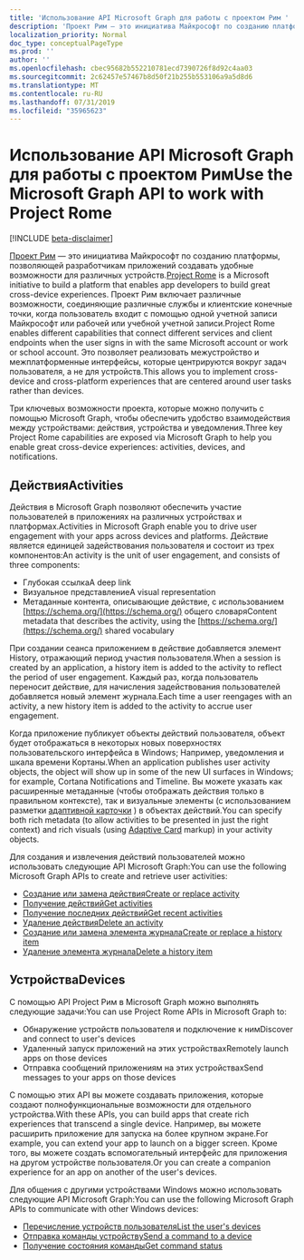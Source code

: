 ```yaml
---
title: 'Использование API Microsoft Graph для работы с проектом Рим '
description: 'Проект Рим — это инициатива Майкрософт по созданию платформы, позволяющей разработчикам приложений создавать удобные возможности для различных устройств. Проект Рим включает различные возможности, соединяющие различные службы и клиентские конечные точки, когда пользователь входит с помощью одной учетной записи Майкрософт или рабочей или учебной учетной записи. Это позволяет реализовать межустройство и межплатформенные интерфейсы, которые центрируются вокруг задач пользователя, а не для устройств. '
localization_priority: Normal
doc_type: conceptualPageType
ms.prod: ''
author: ''
ms.openlocfilehash: cbec95682b552210781ecd7390726f8d92c4aa03
ms.sourcegitcommit: 2c62457e57467b8d50f21b255b553106a9a5d8d6
ms.translationtype: MT
ms.contentlocale: ru-RU
ms.lasthandoff: 07/31/2019
ms.locfileid: "35965623"
---
```

# <a name="use-the-microsoft-graph-api-to-work-with-project-rome"></a><span data-ttu-id="8fc64-105">Использование API Microsoft Graph для работы с проектом Рим</span><span class="sxs-lookup"><span data-stu-id="8fc64-105">Use the Microsoft Graph API to work with Project Rome</span></span> 

[!INCLUDE [beta-disclaimer](../../includes/beta-disclaimer.md)]

<span data-ttu-id="8fc64-106">[Проект Рим](https://developer.microsoft.com/en-us/windows/project-rome) — это инициатива Майкрософт по созданию платформы, позволяющей разработчикам приложений создавать удобные возможности для различных устройств.</span><span class="sxs-lookup"><span data-stu-id="8fc64-106">[Project Rome](https://developer.microsoft.com/en-us/windows/project-rome) is a Microsoft initiative to build a platform that enables app developers to build great cross-device experiences.</span></span> <span data-ttu-id="8fc64-107">Проект Рим включает различные возможности, соединяющие различные службы и клиентские конечные точки, когда пользователь входит с помощью одной учетной записи Майкрософт или рабочей или учебной учетной записи.</span><span class="sxs-lookup"><span data-stu-id="8fc64-107">Project Rome enables different capabilities that connect different services and client endpoints when the user signs in with the same Microsoft account or work or school account.</span></span> <span data-ttu-id="8fc64-108">Это позволяет реализовать межустройство и межплатформенные интерфейсы, которые центрируются вокруг задач пользователя, а не для устройств.</span><span class="sxs-lookup"><span data-stu-id="8fc64-108">This allows you to implement cross-device and cross-platform experiences that are centered around user tasks rather than devices.</span></span> 

<span data-ttu-id="8fc64-109">Три ключевых возможности проекта, которые можно получить с помощью Microsoft Graph, чтобы обеспечить удобство взаимодействия между устройствами: действия, устройства и уведомления.</span><span class="sxs-lookup"><span data-stu-id="8fc64-109">Three key Project Rome capabilities are exposed via Microsoft Graph to help you enable great cross-device experiences: activities, devices, and notifications.</span></span> 

## <a name="activities"></a><span data-ttu-id="8fc64-110">Действия</span><span class="sxs-lookup"><span data-stu-id="8fc64-110">Activities</span></span>

<span data-ttu-id="8fc64-111">Действия в Microsoft Graph позволяют обеспечить участие пользователей в приложениях на различных устройствах и платформах.</span><span class="sxs-lookup"><span data-stu-id="8fc64-111">Activities in Microsoft Graph enable you to drive user engagement with your apps across devices and platforms.</span></span> <span data-ttu-id="8fc64-112">Действие является единицей задействования пользователя и состоит из трех компонентов:</span><span class="sxs-lookup"><span data-stu-id="8fc64-112">An activity is the unit of user engagement, and consists of three components:</span></span>

- <span data-ttu-id="8fc64-113">Глубокая ссылка</span><span class="sxs-lookup"><span data-stu-id="8fc64-113">A deep link</span></span>
- <span data-ttu-id="8fc64-114">Визуальное представление</span><span class="sxs-lookup"><span data-stu-id="8fc64-114">A visual representation</span></span>
- <span data-ttu-id="8fc64-115">Метаданные контента, описывающие действие, с использованием [https://schema.org/](https://schema.org/) общего словаря</span><span class="sxs-lookup"><span data-stu-id="8fc64-115">Content metadata that describes the activity, using the [https://schema.org/](https://schema.org/) shared vocabulary</span></span>

<span data-ttu-id="8fc64-116">При создании сеанса приложением в действие добавляется элемент History, отражающий период участия пользователя.</span><span class="sxs-lookup"><span data-stu-id="8fc64-116">When a session is created by an application, a history item is added to the activity to reflect the period of user engagement.</span></span> <span data-ttu-id="8fc64-117">Каждый раз, когда пользователь переносит действие, для начисления задействования пользователей добавляется новый элемент журнала.</span><span class="sxs-lookup"><span data-stu-id="8fc64-117">Each time a user reengages with an activity, a new history item is added to the activity to accrue user engagement.</span></span>

<span data-ttu-id="8fc64-118">Когда приложение публикует объекты действий пользователя, объект будет отображаться в некоторых новых поверхностях пользовательского интерфейса в Windows; Например, уведомления и шкала времени Кортаны.</span><span class="sxs-lookup"><span data-stu-id="8fc64-118">When an application publishes user activity objects, the object will show up in some of the new UI surfaces in Windows; for example, Cortana Notifications and Timeline.</span></span> <span data-ttu-id="8fc64-119">Вы можете указать как расширенные метаданные (чтобы отображать действия только в правильном контексте), так и визуальные элементы (с использованием разметки [адаптивной карточки](https://adaptivecards.io/) ) в объектах действий.</span><span class="sxs-lookup"><span data-stu-id="8fc64-119">You can specify both rich metadata (to allow activities to be presented in just the right context) and rich visuals (using [Adaptive Card](https://adaptivecards.io/) markup) in your activity objects.</span></span>

<span data-ttu-id="8fc64-120">Для создания и извлечения действий пользователей можно использовать следующие API Microsoft Graph:</span><span class="sxs-lookup"><span data-stu-id="8fc64-120">You can use the following Microsoft Graph APIs to create and retrieve user activities:</span></span>

- [<span data-ttu-id="8fc64-121">Создание или замена действия</span><span class="sxs-lookup"><span data-stu-id="8fc64-121">Create or replace activity</span></span>](../api/projectrome-put-activity.md)
- [<span data-ttu-id="8fc64-122">Получение действий</span><span class="sxs-lookup"><span data-stu-id="8fc64-122">Get activities</span></span>](../api/projectrome-get-activities.md)
- [<span data-ttu-id="8fc64-123">Получение последних действий</span><span class="sxs-lookup"><span data-stu-id="8fc64-123">Get recent activities</span></span>](../api/projectrome-get-recent-activities.md)
- [<span data-ttu-id="8fc64-124">Удаление действия</span><span class="sxs-lookup"><span data-stu-id="8fc64-124">Delete an activity</span></span>](../api/projectrome-delete-activity.md)
- [<span data-ttu-id="8fc64-125">Создание или замена элемента журнала</span><span class="sxs-lookup"><span data-stu-id="8fc64-125">Create or replace a history item</span></span>](../api/projectrome-put-historyitem.md)
- [<span data-ttu-id="8fc64-126">Удаление элемента журнала</span><span class="sxs-lookup"><span data-stu-id="8fc64-126">Delete a history item</span></span>](../api/projectrome-delete-historyitem.md)

## <a name="devices"></a><span data-ttu-id="8fc64-127">Устройства</span><span class="sxs-lookup"><span data-stu-id="8fc64-127">Devices</span></span>

<span data-ttu-id="8fc64-128">С помощью API Project Рим в Microsoft Graph можно выполнять следующие задачи:</span><span class="sxs-lookup"><span data-stu-id="8fc64-128">You can use Project Rome APIs in Microsoft Graph to:</span></span>

- <span data-ttu-id="8fc64-129">Обнаружение устройств пользователя и подключение к ним</span><span class="sxs-lookup"><span data-stu-id="8fc64-129">Discover and connect to user's devices</span></span>
- <span data-ttu-id="8fc64-130">Удаленный запуск приложений на этих устройствах</span><span class="sxs-lookup"><span data-stu-id="8fc64-130">Remotely launch apps on those devices</span></span>
- <span data-ttu-id="8fc64-131">Отправка сообщений приложениям на этих устройствах</span><span class="sxs-lookup"><span data-stu-id="8fc64-131">Send messages to your apps on those devices</span></span>

<span data-ttu-id="8fc64-132">С помощью этих API вы можете создавать приложения, которые создают полнофункциональные возможности для отдельного устройства.</span><span class="sxs-lookup"><span data-stu-id="8fc64-132">With these APIs, you can build apps that create rich experiences that transcend a single device.</span></span> <span data-ttu-id="8fc64-133">Например, вы можете расширить приложение для запуска на более крупном экране.</span><span class="sxs-lookup"><span data-stu-id="8fc64-133">For example, you can extend your app to launch on a bigger screen.</span></span> <span data-ttu-id="8fc64-134">Кроме того, вы можете создать вспомогательный интерфейс для приложения на другом устройстве пользователя.</span><span class="sxs-lookup"><span data-stu-id="8fc64-134">Or you can create a companion experience for an app on another of the user's devices.</span></span>

<span data-ttu-id="8fc64-135">Для общения с другими устройствами Windows можно использовать следующие API Microsoft Graph:</span><span class="sxs-lookup"><span data-stu-id="8fc64-135">You can use the following Microsoft Graph APIs to communicate with other Windows devices:</span></span>

- [<span data-ttu-id="8fc64-136">Перечисление устройств пользователя</span><span class="sxs-lookup"><span data-stu-id="8fc64-136">List the user's devices</span></span>](../api/user-list-devices.md)
- [<span data-ttu-id="8fc64-137">Отправка команды устройству</span><span class="sxs-lookup"><span data-stu-id="8fc64-137">Send a command to a device</span></span>](../api/send-device-command.md)
- [<span data-ttu-id="8fc64-138">Получение состояния команды</span><span class="sxs-lookup"><span data-stu-id="8fc64-138">Get command status</span></span>](../api/get-device-command-status.md)

